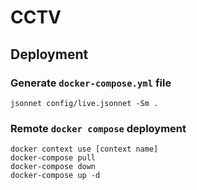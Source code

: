 # CCTV

## Deployment

### Generate `docker-compose.yml` file

```
jsonnet config/live.jsonnet -Sm .
```

### Remote `docker compose` deployment

```
docker context use [context name]
docker-compose pull
docker-compose down
docker-compose up -d
```